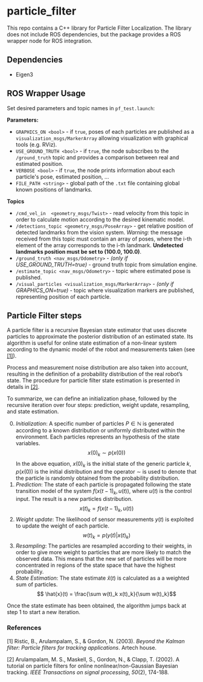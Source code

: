 # particle_filter

This repo contains a C++ library for Particle Filter Localization.
The library does not include ROS dependencies, but the package provides a ROS wrapper node for ROS integration.

## Dependencies

 - Eigen3

## ROS Wrapper Usage
Set desired parameters and topic names in `pf_test.launch`:

**Parameters:**

 - `GRAPHICS_ON <bool>` - if `true`, poses of each particles are published as a `visualization_msgs/MarkerArray` allowing visualization with graphical tools (e.g. RViz).
 - `USE_GROUND_TRUTH <bool>` - if `true`, the node subscribes to the `/ground_truth` topic and provides a comparison between real and estimated position.
 - `VERBOSE <bool>` - if `true`, the node prints information about each particle's pose, estimated position, ...
  - `FILE_PATH <string>` - global path of the `.txt` file containing global known positions of landmarks.

**Topics**

- `/cmd_vel_in  <geometry_msgs/Twist>` - read velocity from this topic in order to calculate motion according to the desired kinematic model.
- `/detections_topic <geometry_msgs/PoseArray>` - get relative position of detected landmarks from the vision system. *Warning:*  the message received from this topic must contain an array of poses, where the i-th element of the array corresponds to the i-th landmark. **Undetected landmarks position must be set to (100.0, 100.0)**.
- `/ground_truth <nav_msgs/Odometry>` - *(only if USE_GROUND_TRUTH=true)* - ground truth topic from simulation engine.
- `/estimate_topic <nav_msgs/Odometry>` - topic where estimated pose is published.
- `/visual_particles <visualization_msgs/MarkerArray>` - *(only if GRAPHICS_ON=true)* - topic where visualization markers are published, representing position of each particle.  

## Particle Filter steps
A particle filter is a recursive Bayesian state estimator that uses discrete particles to approximate the posterior distribution of an estimated state. Its algorithm is useful for online state estimation of a non-linear system according to the dynamic model of the robot and measurements taken (see [[1]](#1)).

Process and measurement noise distribution are also taken into account, resulting in the definition of a probability distribution of the real robot’s state. The procedure for particle filter state estimation is presented in details in [[2]](#2).

To summarize, we can define an initialization phase, followed by the recursive iteration over four steps: prediction, weight update, resampling, and state estimation.

 0. *Initialization*: A specific number of particles $P \in \mathbb{N}$ is generated according to a known distribution or uniformly distributed within the environment. Each particles represents an hypothesis of the state variables.  
$$ x(0)_{k} \sim p(x(0)) $$
In the above equation, $x(0)_k$ is the initial state of the generic particle $k$, $p(x(0))$ is the initial distribution and the operator $\sim$ is used to denote that the particle is randomly obtained from the probability distribution.
1. *Prediction*: The state of each particle is propagated following the state transition model of the system $f(x(t-1)_k, u(t))$, where $u(t)$ is the control input. The result is a new particles distribution. $$ x(t)_k = f(x(t-1)_k, u(t)) $$
2. *Weight update*: The likelihood of sensor measurements $y(t)$ is exploited to update the weight of each particle.  $$ w(t)_k = p(y(t) | x(t)_k) $$
3. *Resampling*: The particles are resampled according to their weights, in order to give more weight to particles that are more likely to match the observed data. This means that the new set of particles will be more concentrated in regions of the state space that have the highest probability.
4. *State Estimation*: The state estimate $\hat{x}(t)$ is calculated as a a weighted sum of particles. $$ \hat{x}(t) =  \frac{\sum w(t)_k x(t)_k}{\sum w(t)_k}$$

Once the state estimate has been obtained, the algorithm jumps back at step 1 to start a new iteration.

### References

<a id="1">[1]</a>  Ristic, B., Arulampalam, S., & Gordon, N. (2003). _Beyond the Kalman filter: Particle filters for tracking applications_. Artech house.

<a id="2">[2]</a>  Arulampalam, M. S., Maskell, S., Gordon, N., & Clapp, T. (2002). A tutorial on particle filters for online nonlinear/non-Gaussian Bayesian tracking. _IEEE Transactions on signal processing_, _50_(2), 174-188.